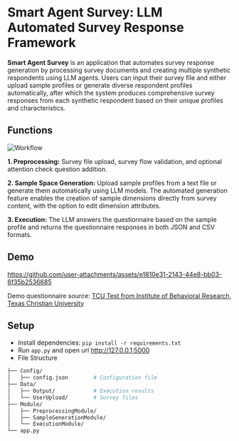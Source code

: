 # Smart Agent Survey: LLM Automated Survey Response Framework 

**Smart Agent Survey** is an application that automates survey response generation by processing survey documents and creating multiple synthetic respondents using LLM agents. Users can input their survey file and either upload sample profiles or generate diverse respondent profiles automatically, after which the system produces comprehensive survey responses from each synthetic respondent based on their unique profiles and characteristics.

## Functions

![Workflow](https://github.com/wuzengqing001225/SmartAgentSurvey/blob/main/static/images/workflow.png?raw=true)

**1. Preprocessing:** Survey file upload, survey flow validation, and optional attention check question addition.

**2. Sample Space Generation:** Upload sample profiles from a text file or generate them automatically using LLM models. The automated generation feature enables the creation of sample dimensions directly from survey content, with the option to edit dimension attributes.

**3. Execution:** The LLM answers the questionnaire based on the sample profile and returns the questionnaire responses in both JSON and CSV formats.

## Demo

https://github.com/user-attachments/assets/e1810e31-2143-44e8-bb03-6f35b2536685

Demo questionnaire source: [TCU Test from Institute of Behavioral Research, Texas Christian University](https://ibr.tcu.edu/forms/)

## Setup

- Install dependencies: `pip install -r requirements.txt`
- Run `app.py` and open url http://127.0.0.1:5000
- File Structure

```bash
├── Config/
│   ├── config.json        # Configuration file
├── Data/
│   ├── Output/            # Execution results
│   └── UserUpload/        # Survey files
├── Module/
│   ├── PreprocessingModule/
│   ├── SampleGenerationModule/
│   └── ExecutionModule/
└── app.py
```
